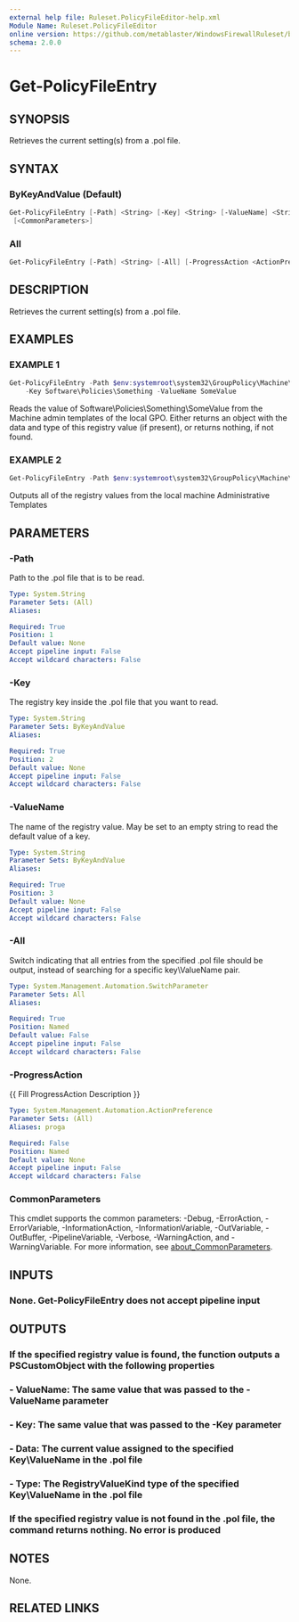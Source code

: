 ```yaml
---
external help file: Ruleset.PolicyFileEditor-help.xml
Module Name: Ruleset.PolicyFileEditor
online version: https://github.com/metablaster/WindowsFirewallRuleset/blob/master/Modules/Ruleset.PolicyFileEditor/Help/en-US/Get-PolicyFileEntry.md
schema: 2.0.0
---
```


# Get-PolicyFileEntry

## SYNOPSIS

Retrieves the current setting(s) from a .pol file.

## SYNTAX

### ByKeyAndValue (Default)

```powershell
Get-PolicyFileEntry [-Path] <String> [-Key] <String> [-ValueName] <String> [-ProgressAction <ActionPreference>]
 [<CommonParameters>]
```

### All

```powershell
Get-PolicyFileEntry [-Path] <String> [-All] [-ProgressAction <ActionPreference>] [<CommonParameters>]
```

## DESCRIPTION

Retrieves the current setting(s) from a .pol file.

## EXAMPLES

### EXAMPLE 1

```powershell
Get-PolicyFileEntry -Path $env:systemroot\system32\GroupPolicy\Machine\registry.pol `
    -Key Software\Policies\Something -ValueName SomeValue
```

Reads the value of Software\Policies\Something\SomeValue from the Machine admin templates of the local GPO.
Either returns an object with the data and type of this registry value (if present),
or returns nothing, if not found.

### EXAMPLE 2

```powershell
Get-PolicyFileEntry -Path $env:systemroot\system32\GroupPolicy\Machine\registry.pol -All
```

Outputs all of the registry values from the local machine Administrative Templates

## PARAMETERS

### -Path

Path to the .pol file that is to be read.

```yaml
Type: System.String
Parameter Sets: (All)
Aliases:

Required: True
Position: 1
Default value: None
Accept pipeline input: False
Accept wildcard characters: False
```

### -Key

The registry key inside the .pol file that you want to read.

```yaml
Type: System.String
Parameter Sets: ByKeyAndValue
Aliases:

Required: True
Position: 2
Default value: None
Accept pipeline input: False
Accept wildcard characters: False
```

### -ValueName

The name of the registry value.
May be set to an empty string to read the default value of a key.

```yaml
Type: System.String
Parameter Sets: ByKeyAndValue
Aliases:

Required: True
Position: 3
Default value: None
Accept pipeline input: False
Accept wildcard characters: False
```

### -All

Switch indicating that all entries from the specified .pol file should be output,
instead of searching for a specific key\ValueName pair.

```yaml
Type: System.Management.Automation.SwitchParameter
Parameter Sets: All
Aliases:

Required: True
Position: Named
Default value: False
Accept pipeline input: False
Accept wildcard characters: False
```

### -ProgressAction

{{ Fill ProgressAction Description }}

```yaml
Type: System.Management.Automation.ActionPreference
Parameter Sets: (All)
Aliases: proga

Required: False
Position: Named
Default value: None
Accept pipeline input: False
Accept wildcard characters: False
```

### CommonParameters

This cmdlet supports the common parameters: -Debug, -ErrorAction, -ErrorVariable, -InformationAction, -InformationVariable, -OutVariable, -OutBuffer, -PipelineVariable, -Verbose, -WarningAction, and -WarningVariable. For more information, see [about_CommonParameters](http://go.microsoft.com/fwlink/?LinkID=113216).

## INPUTS

### None. Get-PolicyFileEntry does not accept pipeline input

## OUTPUTS

### If the specified registry value is found, the function outputs a PSCustomObject with the following properties

### - ValueName: The same value that was passed to the -ValueName parameter

### - Key: The same value that was passed to the -Key parameter

### - Data: The current value assigned to the specified Key\ValueName in the .pol file

### - Type: The RegistryValueKind type of the specified Key\ValueName in the .pol file

### If the specified registry value is not found in the .pol file, the command returns nothing. No error is produced

## NOTES

None.

## RELATED LINKS
